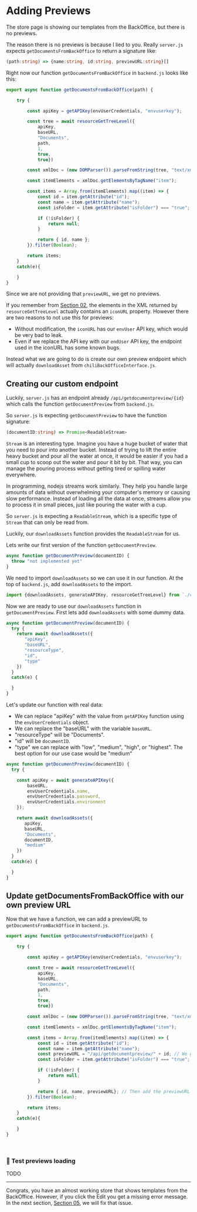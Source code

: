 # Adding Previews
The store page is showing our templates from the BackOffice, but there is no previews.

The reason there is no previews is because I lied to you. Really `server.js` expects `getDocumentsFromBackOffice` to return a signature like:
```ts
(path:string) => {name:string, id:string, previewURL:string}[]
```
Right now our function `getDocumentsFromBackOffice` in `backend.js` looks like this:
```js
export async function getDocumentsFromBackOffice(path) {

    try {

        const apiKey = getAPIKey(envUserCredentials, "envuserkey");

        const tree = await resourceGetTreeLevel({
            apiKey,
            baseURL,
            "Documents",
            path,
            1,
            true,
            true})

        const xmlDoc = (new DOMParser()).parseFromString(tree, "text/xml");

        const itemElements = xmlDoc.getElementsByTagName("item");

        const items = Array.from(itemElements).map((item) => {
            const id = item.getAttribute("id");
            const name = item.getAttribute("name");
            const isFolder = item.getAttribute("isFolder") === "true";

            if (!isFolder) {
                return null;
            }

            return { id, name };
        }).filter(Boolean);

        return items;
    }
    catch(e){

    }
}
```

Since we are not providing that `previewURL`, we get no previews.

If you remember from [Section 02](), the elements in the XML returned by `resourceGetTreeLevel` actually contains an `iconURL` property. However there are two reasons to not use this for previews:
- Without modification, the `iconURL` has our `envUser` API key, which would be very bad to leak.
- Even if we replace the API key with our `endUser` API key, the endpoint used in the iconURL has some known bugs.

Instead what we are going to do is create our own preview endpoint which will actually `downloadAsset` from `chiliBackOfficeInterface.js`.

## Creating our custom endpoint
Luckily, `server.js` has an endpoint already `/api/getdocumentpreview/{id}` which calls the function `getDocumentPreview` from `backend.js`.

So `server.js` is expecting `getDocumentPreview` to have the function signature:
```ts
(documentID:string) => Promise<ReadableStream>
```

`Stream` is an interesting type. Imagine you have a huge bucket of water that you need to pour into another bucket. Instead of trying to lift the entire heavy bucket and pour all the water at once, it would be easier if you had a small cup to scoop out the water and pour it bit by bit. That way, you can manage the pouring process without getting tired or spilling water everywhere.

In programming, nodejs streams work similarly. They help you handle large amounts of data without overwhelming your computer's memory or causing slow performance. Instead of loading all the data at once, streams allow you to process it in small pieces, just like pouring the water with a cup.

So `server.js` is expecting a `ReadableStream`, which is a specific type of `Stream` that can only be read from.

Luckily, our `downloadAssets` function provides the `ReadableStream` for us.

Lets write our first version of the function `getDocumentPreview`.

```js
async function getDocumentPreview(documentID) {
  throw "not implemented yet"
}
```

We need to import `downloadAssets` so we can use it in our function. At the top of `backend.js`, add `downloadAssets` to the import.

```js
import {downloadAssets, generateAPIKey, resourceGetTreeLevel} from `./chiliBackOfficeInterface.js`
```

Now we are ready to use our `downloadAssets` function in `getDocumentPreview`. First lets add `downloadAssets` with some dummy data.

```js
async function getDocumentPreview(documentID) {
  try {
    return await downloadAssets({
       "apiKey", 
       "baseURL", 
       "resourceType", 
       "id", 
       "type"
    })
  }
  catch(e) {

  }
}
```
Let's update our function with real data:
- We can replace "apiKey" with the value from `getAPIKey` function using the `envUserCredentials` object.
- We can replace the "baseURL" with the variable `baseURL`.
- "resourceType" will be "Documents".
- "id" will be `documentID`.
- "type" we can replace with "low", "medium", "high", or "highest". The best option for our use case would be "medium"

```js
async function getDocumentPreview(documentID) {
  try {

    const apiKey = await generateAPIKey({ 
        baseURL, 
        envUserCredentials.name, 
        envUserCredentials.password, 
        envUserCredentials.environment
    });

    return await downloadAssets({
       apiKey, 
       baseURL, 
       "Documents", 
       documentID, 
       "medium"
    })
  }
  catch(e) {

  }
}
```

## Update getDocumentsFromBackOffice with our own preview URL
Now that we have a function, we can add a previewURL to `getDocumentsFromBackOffice` in `backend.js`.

```js
export async function getDocumentsFromBackOffice(path) {

    try {

        const apiKey = getAPIKey(envUserCredentials, "envuserkey");

        const tree = await resourceGetTreeLevel({
            apiKey,
            baseURL,
            "Documents",
            path,
            1,
            true,
            true})

        const xmlDoc = (new DOMParser()).parseFromString(tree, "text/xml");

        const itemElements = xmlDoc.getElementsByTagName("item");

        const items = Array.from(itemElements).map((item) => {
            const id = item.getAttribute("id");
            const name = item.getAttribute("name");
            const previewURL = "/api/getdocumentpreview/" + id; // We generate the previewURL
            const isFolder = item.getAttribute("isFolder") === "true";

            if (!isFolder) {
                return null;
            }

            return { id, name, previewURL}; // Then add the previewURL to the return.
        }).filter(Boolean);

        return items;
    }
    catch(e){

    }
}
```

<br/>

### 🧪 Test previews loading

TODO

----

Congrats, you have an almost working store that shows templates from the BackOffice. However, if you click the Edit you get a missing error message. In the next section, [Section 05](), we will fix that issue.